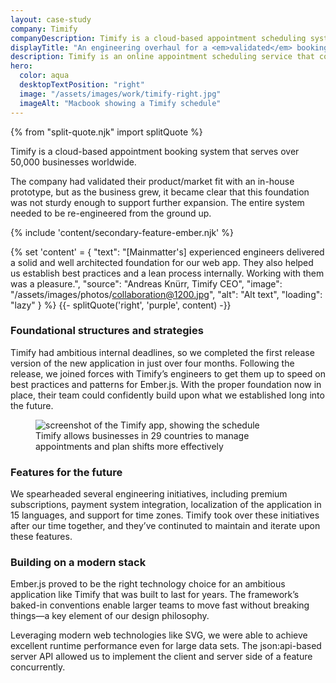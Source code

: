 ```yaml
---
layout: case-study
company: Timify
companyDescription: Timify is a cloud-based appointment scheduling system that serves over 50,000 businesses across a wide range of industries.
displayTitle: "An engineering overhaul for a <em>validated</em> booking system"
description: Timify is an online appointment scheduling service that connects service providers with clients. When they decided it was time to re-engineer their existing product, they trusted us to set them up for future success.
hero:
  color: aqua
  desktopTextPosition: "right"
  image: "/assets/images/work/timify-right.jpg"
  imageAlt: "Macbook showing a Timify schedule"
---
```


{% from "split-quote.njk" import splitQuote %}

<div class="case-study__body">
<p class="post__tagline">
  Timify is a cloud-based appointment booking system that serves over 50,000 businesses worldwide.
</p>

<p class="post__tagline">
  The company had validated their product/market fit with an in-house prototype, but as the business grew, it became clear that this foundation was not sturdy enough to support further expansion. The entire system needed to be re-engineered from the ground up.
</p>
</div>

{% include 'content/secondary-feature-ember.njk' %}

{% set 'content' = {
  "text": "[Mainmatter's] experienced engineers delivered a solid and well architected foundation for our web app. They also helped us establish best practices and a lean process internally. Working with them was a pleasure.",
  "source": "Andreas Knürr, Timify CEO",
  "image": "/assets/images/photos/collaboration@1200.jpg",
  "alt": "Alt text",
  "loading": "lazy"
} %}
{{- splitQuote('right', 'purple', content) -}}

<div class="case-study__body">

### Foundational structures and strategies

Timify had ambitious internal deadlines, so we completed the first release version of the new application in just over four months. Following the release, we joined forces with Timify’s engineers to get them up to speed on best practices and patterns for Ember.js. With the proper foundation now in place, their team could confidently build upon what we established long into the future.

<figure figure:scope>
  <img
    figure:class="content"
    src="/assets/images/work/timify-comp.jpg"
    alt="screenshot of the Timify app, showing the schedule"
  />

  <figcaption>
    Timify allows businesses in 29 countries to manage appointments and plan shifts more effectively
  </figcaption>
</figure>

### Features for the future

We spearheaded several engineering initiatives, including premium subscriptions, payment system integration, localization of the application in 15 languages, and support for time zones. Timify took over these initiatives after our time together, and they’ve continuted to maintain and iterate upon these features.

### Building on a modern stack

Ember.js proved to be the right technology choice for an ambitious application like Timify that was built to last for years. The framework’s baked-in conventions enable larger teams to move fast without breaking things—a key element of our design philosophy.

Leveraging modern web technologies like SVG, we were able to achieve excellent runtime performance even for large data sets. The json:api-based server API allowed us to implement the client and server side of a feature concurrently.

</div>
